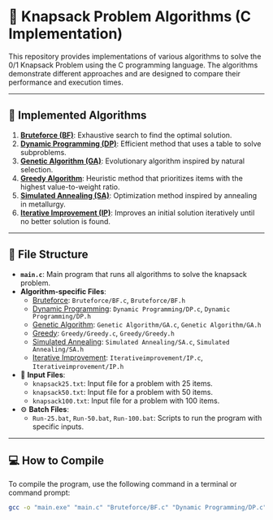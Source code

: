 # 🚀 Knapsack Problem Algorithms (C Implementation)

This repository provides implementations of various algorithms to solve the 0/1 Knapsack Problem using the C programming language. The algorithms demonstrate different approaches and are designed to compare their performance and execution times.

---

## 📂 **Implemented Algorithms**
1. [**Bruteforce (BF)**](Bruteforce): Exhaustive search to find the optimal solution.
2. [**Dynamic Programming (DP)**](Dynamic%20Programming): Efficient method that uses a table to solve subproblems.
3. [**Genetic Algorithm (GA)**](Genetic%20Algorithm): Evolutionary algorithm inspired by natural selection.
4. [**Greedy Algorithm**](Greedy): Heuristic method that prioritizes items with the highest value-to-weight ratio.
5. [**Simulated Annealing (SA)**](Simulated%20Annealing): Optimization method inspired by annealing in metallurgy.
6. [**Iterative Improvement (IP)**](Iterativeimprovement): Improves an initial solution iteratively until no better solution is found.

---

## 📂 **File Structure**
- **`main.c`**: Main program that runs all algorithms to solve the knapsack problem.
- **Algorithm-specific Files**:
  - [Bruteforce](Bruteforce): `Bruteforce/BF.c`, `Bruteforce/BF.h`
  - [Dynamic Programming](Dynamic%20Programming): `Dynamic Programming/DP.c`, `Dynamic Programming/DP.h`
  - [Genetic Algorithm](Genetic%20Algorithm): `Genetic Algorithm/GA.c`, `Genetic Algorithm/GA.h`
  - [Greedy](Greedy): `Greedy/Greedy.c`, `Greedy/Greedy.h`
  - [Simulated Annealing](Simulated%20Annealing): `Simulated Annealing/SA.c`, `Simulated Annealing/SA.h`
  - [Iterative Improvement](Iterativeimprovement): `Iterativeimprovement/IP.c`, `Iterativeimprovement/IP.h`
- 📄 **Input Files**:
  - `knapsack25.txt`: Input file for a problem with 25 items.
  - `knapsack50.txt`: Input file for a problem with 50 items.
  - `knapsack100.txt`: Input file for a problem with 100 items.
- ⚙️ **Batch Files**:
  - `Run-25.bat`, `Run-50.bat`, `Run-100.bat`: Scripts to run the program with specific inputs.

---

## 💻 **How to Compile**
To compile the program, use the following command in a terminal or command prompt:

```bash
gcc -o "main.exe" "main.c" "Bruteforce/BF.c" "Dynamic Programming/DP.c" "Genetic Algorithm/GA.c" "Greedy/Greedy.c" "Simulated Annealing/SA.c" "Iterativeimprovement/IP.c" -I. -lm
